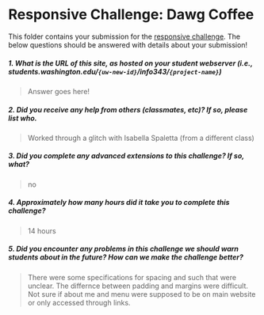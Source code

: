 # Responsive Challenge: Dawg Coffee

This folder contains your submission for the [responsive challenge](http://faculty.washington.edu/mikefree/info343/#/challenges/responsive). The below questions should be answered with details about your submission!

##### 1. What is the URL of this site, as hosted on your student webserver (i.e., students.washington.edu/<code>{uw-new-id}</code>/info343/<code>{project-name}</code>) #####
> Answer goes here!


##### 2. Did you receive any help from others (classmates, etc)? If so, please list who. #####
> Worked through a glitch with Isabella Spaletta (from a different class)

##### 3. Did you complete any advanced extensions to this challenge? If so, what? #####
> no

##### 4. Approximately how many hours did it take you to complete this challenge? #####
> 14 hours

##### 5. Did you encounter any problems in this challenge we should warn students about in the future? How can we make the challenge better? #####
> There were some specifications for spacing and such that were unclear.  The differnce between padding and margins were difficult.  Not sure if about me and menu were supposed to be on main website or only accessed through links.  

